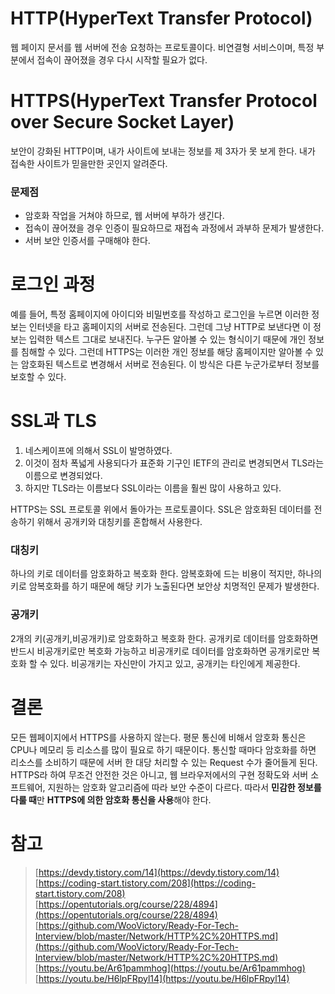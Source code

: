 # HTTP(HyperText Transfer Protocol)

웹 페이지 문서를 웹 서버에 전송 요청하는 프로토콜이다. 비연결형 서비스이며, 특정 부분에서 접속이 끊어졌을 경우 다시 시작할 필요가 없다.

# HTTPS(HyperText Transfer Protocol over Secure Socket Layer)

보안이 강화된 HTTP이며, 내가 사이트에 보내는 정보를 제 3자가 못 보게 한다. 내가 접속한 사이트가 믿을만한 곳인지 알려준다.

### 문제점

- 암호화 작업을 거쳐야 하므로, 웹 서버에 부하가 생긴다.
- 접속이 끊어졌을 경우 인증이 필요하므로 재접속 과정에서 과부하 문제가 발생한다.
- 서버 보안 인증서를 구매해야 한다.

# 로그인 과정

예를 들어, 특정 홈페이지에 아이디와 비밀번호를 작성하고 로그인을 누르면 이러한 정보는 인터넷을 타고 홈페이지의 서버로 전송된다. 그런데 그냥 HTTP로 보낸다면 이 정보는 입력한 텍스트 그대로 보내진다. 누구든 알아볼 수 있는 형식이기 때문에 개인 정보를 침해할 수 있다. 그런데 HTTPS는 이러한 개인 정보를 해당 홈페이지만 알아볼 수 있는 암호화된 텍스트로 변경해서 서버로 전송된다. 이 방식은 다른 누군가로부터 정보를 보호할 수 있다.

# SSL과 TLS

1. 네스케이프에 의해서 SSL이 발명하였다.
2. 이것이 점차 폭넓게 사용되다가 표준화 기구인 IETF의 관리로 변경되면서 TLS라는 이름으로 변경되었다.
3. 하지만 TLS라는 이름보다 SSL이라는 이름을 훨씬 많이 사용하고 있다.

HTTPS는 SSL 프로토콜 위에서 돌아가는 프로토콜이다. SSL은 암호화된 데이터를 전송하기 위해서 공개키와 대칭키를 혼합해서 사용한다.

### 대칭키

하나의 키로 데이터를 암호화하고 복호화 한다. 암복호화에 드는 비용이 적지만, 하나의 키로 암복호화를 하기 때문에 해당 키가 노출된다면 보안상 치명적인 문제가 발생한다.

### 공개키

2개의 키(공개키,비공개키)로 암호화하고 복호화 한다. 공개키로 데이터를 암호화하면 반드시 비공개키로만 복호화 가능하고 비공개키로 데이터를 암호화하면 공개키로만 복호화 할 수 있다. 비공개키는 자신만이 가지고 있고, 공개키는 타인에게 제공한다.

# 결론

모든 웹페이지에서 HTTPS를 사용하지 않는다. 평문 통신에 비해서 암호화 통신은 CPU나 메모리 등 리소스를 많이 필요로 하기 때문이다. 통신할 때마다 암호화를 하면 리소스를 소비하기 때문에 서버 한 대당 처리할 수 있는 Request 수가 줄어들게 된다. HTTPS라 하여 무조건 안전한 것은 아니고, 웹 브라우저에서의 구현 정확도와 서버 소프트웨어, 지원하는 암호화 알고리즘에 따라 보안 수준이 다르다. 따라서 **민감한 정보를 다룰 때**만 **HTTPS에 의한 암호화 통신을 사용**해야 한다.

# 참고

> [https://devdy.tistory.com/14](https://devdy.tistory.com/14)  
> [https://coding-start.tistory.com/208](https://coding-start.tistory.com/208)  
> [https://opentutorials.org/course/228/4894](https://opentutorials.org/course/228/4894)  
> [https://github.com/WooVictory/Ready-For-Tech-Interview/blob/master/Network/HTTP%2C%20HTTPS.md](https://github.com/WooVictory/Ready-For-Tech-Interview/blob/master/Network/HTTP%2C%20HTTPS.md)  
> [https://youtu.be/Ar61pammhog](https://youtu.be/Ar61pammhog)  
> [https://youtu.be/H6lpFRpyl14](https://youtu.be/H6lpFRpyl14)
